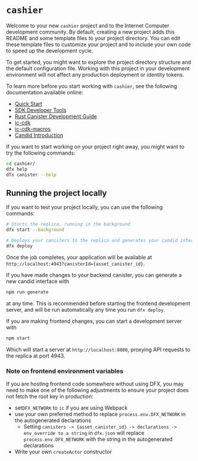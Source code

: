 # `cashier`

Welcome to your new `cashier` project and to the Internet Computer development community. By default, creating a new project adds this README and some template files to your project directory. You can edit these template files to customize your project and to include your own code to speed up the development cycle.

To get started, you might want to explore the project directory structure and the default configuration file. Working with this project in your development environment will not affect any production deployment or identity tokens.

To learn more before you start working with `cashier`, see the following documentation available online:

-   [Quick Start](https://internetcomputer.org/docs/current/developer-docs/setup/deploy-locally)
-   [SDK Developer Tools](https://internetcomputer.org/docs/current/developer-docs/setup/install)
-   [Rust Canister Development Guide](https://internetcomputer.org/docs/current/developer-docs/backend/rust/)
-   [ic-cdk](https://docs.rs/ic-cdk)
-   [ic-cdk-macros](https://docs.rs/ic-cdk-macros)
-   [Candid Introduction](https://internetcomputer.org/docs/current/developer-docs/backend/candid/)

If you want to start working on your project right away, you might want to try the following commands:

```bash
cd cashier/
dfx help
dfx canister --help
```

## Running the project locally

If you want to test your project locally, you can use the following commands:

```bash
# Starts the replica, running in the background
dfx start --background

# Deploys your canisters to the replica and generates your candid interface
dfx deploy
```

Once the job completes, your application will be available at `http://localhost:4943?canisterId={asset_canister_id}`.

If you have made changes to your backend canister, you can generate a new candid interface with

```bash
npm run generate
```

at any time. This is recommended before starting the frontend development server, and will be run automatically any time you run `dfx deploy`.

If you are making frontend changes, you can start a development server with

```bash
npm start
```

Which will start a server at `http://localhost:8080`, proxying API requests to the replica at port 4943.

### Note on frontend environment variables

If you are hosting frontend code somewhere without using DFX, you may need to make one of the following adjustments to ensure your project does not fetch the root key in production:

-   set`DFX_NETWORK` to `ic` if you are using Webpack
-   use your own preferred method to replace `process.env.DFX_NETWORK` in the autogenerated declarations
    -   Setting `canisters -> {asset_canister_id} -> declarations -> env_override to a string` in `dfx.json` will replace `process.env.DFX_NETWORK` with the string in the autogenerated declarations
-   Write your own `createActor` constructor
